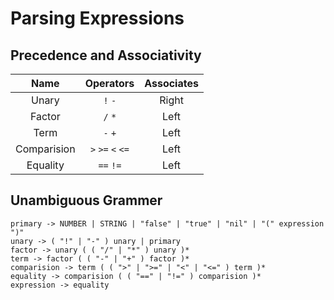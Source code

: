 # Parsing Expressions



## Precedence and Associativity

|    Name     |     Operators     | Associates |
| :---------: | :---------------: | :--------: |
|    Unary    |      `!` `-`      |   Right    |
|   Factor    |      `/` `*`      |    Left    |
|    Term     |      `-` `+`      |    Left    |
| Comparision | `>` `>=` `<` `<=` |    Left    |
|  Equality   |     `==` `!=`     |    Left    |

## Unambiguous Grammer 

```text
primary -> NUMBER | STRING | "false" | "true" | "nil" | "(" expression ")"
unary -> ( "!" | "-" ) unary | primary
factor -> unary ( ( "/" | "*" ) unary )*
term -> factor ( ( "-" | "+" ) factor )*
comparision -> term ( ( ">" | ">=" | "<" | "<=" ) term )*
equality -> comparision ( ( "==" | "!=" ) comparision )*
expression -> equality
```

